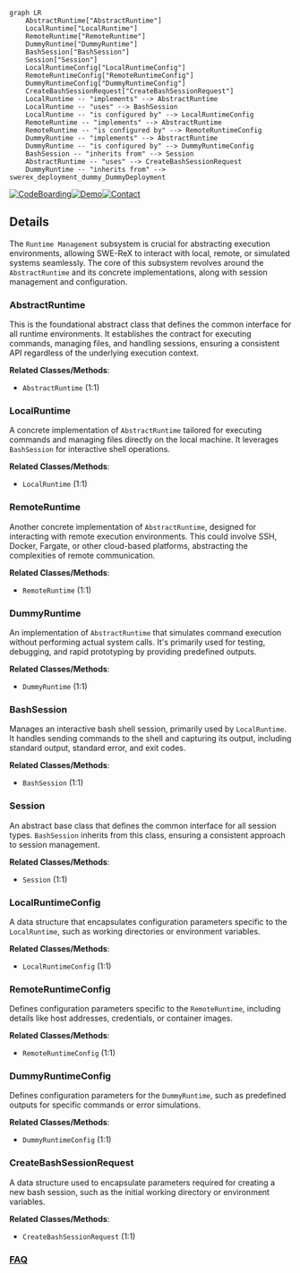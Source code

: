 ```mermaid
graph LR
    AbstractRuntime["AbstractRuntime"]
    LocalRuntime["LocalRuntime"]
    RemoteRuntime["RemoteRuntime"]
    DummyRuntime["DummyRuntime"]
    BashSession["BashSession"]
    Session["Session"]
    LocalRuntimeConfig["LocalRuntimeConfig"]
    RemoteRuntimeConfig["RemoteRuntimeConfig"]
    DummyRuntimeConfig["DummyRuntimeConfig"]
    CreateBashSessionRequest["CreateBashSessionRequest"]
    LocalRuntime -- "implements" --> AbstractRuntime
    LocalRuntime -- "uses" --> BashSession
    LocalRuntime -- "is configured by" --> LocalRuntimeConfig
    RemoteRuntime -- "implements" --> AbstractRuntime
    RemoteRuntime -- "is configured by" --> RemoteRuntimeConfig
    DummyRuntime -- "implements" --> AbstractRuntime
    DummyRuntime -- "is configured by" --> DummyRuntimeConfig
    BashSession -- "inherits from" --> Session
    AbstractRuntime -- "uses" --> CreateBashSessionRequest
    DummyRuntime -- "inherits from" --> swerex_deployment_dummy_DummyDeployment
```

[![CodeBoarding](https://img.shields.io/badge/Generated%20by-CodeBoarding-9cf?style=flat-square)](https://github.com/CodeBoarding/CodeBoarding)[![Demo](https://img.shields.io/badge/Try%20our-Demo-blue?style=flat-square)](https://www.codeboarding.org/demo)[![Contact](https://img.shields.io/badge/Contact%20us%20-%20contact@codeboarding.org-lightgrey?style=flat-square)](mailto:contact@codeboarding.org)

## Details

The `Runtime Management` subsystem is crucial for abstracting execution environments, allowing SWE-ReX to interact with local, remote, or simulated systems seamlessly. The core of this subsystem revolves around the `AbstractRuntime` and its concrete implementations, along with session management and configuration.

### AbstractRuntime
This is the foundational abstract class that defines the common interface for all runtime environments. It establishes the contract for executing commands, managing files, and handling sessions, ensuring a consistent API regardless of the underlying execution context.


**Related Classes/Methods**:

- `AbstractRuntime` (1:1)


### LocalRuntime
A concrete implementation of `AbstractRuntime` tailored for executing commands and managing files directly on the local machine. It leverages `BashSession` for interactive shell operations.


**Related Classes/Methods**:

- `LocalRuntime` (1:1)


### RemoteRuntime
Another concrete implementation of `AbstractRuntime`, designed for interacting with remote execution environments. This could involve SSH, Docker, Fargate, or other cloud-based platforms, abstracting the complexities of remote communication.


**Related Classes/Methods**:

- `RemoteRuntime` (1:1)


### DummyRuntime
An implementation of `AbstractRuntime` that simulates command execution without performing actual system calls. It's primarily used for testing, debugging, and rapid prototyping by providing predefined outputs.


**Related Classes/Methods**:

- `DummyRuntime` (1:1)


### BashSession
Manages an interactive bash shell session, primarily used by `LocalRuntime`. It handles sending commands to the shell and capturing its output, including standard output, standard error, and exit codes.


**Related Classes/Methods**:

- `BashSession` (1:1)


### Session
An abstract base class that defines the common interface for all session types. `BashSession` inherits from this class, ensuring a consistent approach to session management.


**Related Classes/Methods**:

- `Session` (1:1)


### LocalRuntimeConfig
A data structure that encapsulates configuration parameters specific to the `LocalRuntime`, such as working directories or environment variables.


**Related Classes/Methods**:

- `LocalRuntimeConfig` (1:1)


### RemoteRuntimeConfig
Defines configuration parameters specific to the `RemoteRuntime`, including details like host addresses, credentials, or container images.


**Related Classes/Methods**:

- `RemoteRuntimeConfig` (1:1)


### DummyRuntimeConfig
Defines configuration parameters for the `DummyRuntime`, such as predefined outputs for specific commands or error simulations.


**Related Classes/Methods**:

- `DummyRuntimeConfig` (1:1)


### CreateBashSessionRequest
A data structure used to encapsulate parameters required for creating a new bash session, such as the initial working directory or environment variables.


**Related Classes/Methods**:

- `CreateBashSessionRequest` (1:1)




### [FAQ](https://github.com/CodeBoarding/GeneratedOnBoardings/tree/main?tab=readme-ov-file#faq)
